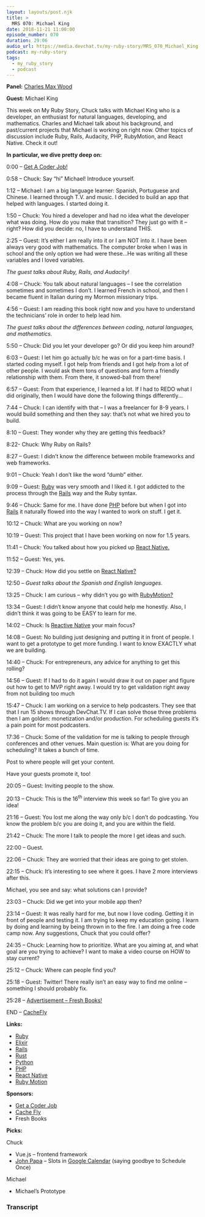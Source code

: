 ```yaml
---
layout: layouts/post.njk
title: >
  MRS 070: Michael King
date: 2018-11-21 11:00:00
episode_number: 070
duration: 29:06
audio_url: https://media.devchat.tv/my-ruby-story/MRS_070_Michael_King.mp3
podcast: my-ruby-story
tags:
  - my_ruby_story
  - podcast
---
```


**Panel:** [Charles Max Wood](https://twitter.com/cmaxw?ref_src=twsrc%255Egoogle%257Ctwcamp%255Eserp%257Ctwgr%255Eauthor)

**Guest:** Michael King

This week on My Ruby Story, Chuck talks with Michael King who is a developer, an enthusiast for natural languages, developing, and mathematics. Charles and Michael talk about his background, and past/current projects that Michael is working on right now. Other topics of discussion include Ruby, Rails, Audacity, PHP, RubyMotion, and React Native. Check it out!

**In particular, we dive pretty deep on:**

0:00 – [Get A Coder Job!](https://getacoderjob.com/)

0:58 – Chuck: Say “hi” Michael! Introduce yourself.

1:12 – Michael: I am a big language learner: Spanish, Portuguese and Chinese. I learned through T.V. and music. I decided to build an app that helped with languages. I started doing it.

1:50 – Chuck: You hired a developer and had no idea what the developer what was doing. How do you make that transition? They just go with it – right? How did you decide: no, I have to understand THIS.

2:25 – Guest: It’s either I am really into it or I am NOT into it. I have been always very good with mathematics. The computer broke when I was in school and the only option we had were these...He was writing all these variables and I loved variables.

_The guest talks about Ruby, Rails, and Audacity!_

4:08 – Chuck: You talk about natural languages – I see the correlation sometimes and sometimes I don’t. I learned French in school, and then I became fluent in Italian during my Mormon missionary trips.

4:56 – Guest: I am reading this book right now and you have to understand the technicians’ role in order to help lead him.

_The guest talks about the differences between coding, natural languages, and mathematics._

5:50 – Chuck: Did you let your developer go? Or did you keep him around?

6:03 – Guest: I let him go actually b/c he was on for a part-time basis. I started coding myself. I got help from friends and I got help from a lot of other people. I would ask them tons of questions and form a friendly relationship with them. From there, it snowed-ball from there!

6:57 – Guest: From that experience, I learned a lot. If I had to REDO what I did originally, then I would have done the following things differently...

7:44 – Chuck: I can identify with that – I was a freelancer for 8-9 years. I would build something and then they say: that’s not what we hired you to build.

8:10 – Guest: They wonder why they are getting this feedback?

8:22- Chuck: Why Ruby on Rails?

8:27 – Guest: I didn’t know the difference between mobile frameworks and web frameworks.

9:01 – Chuck: Yeah I don’t like the word “dumb” either.

9:09 – Guest: [Ruby](https://www.ruby-lang.org/en/) was very smooth and I liked it. I got addicted to the process through the [Rails](https://github.com/rails/rails) way and the Ruby syntax.

9:46 – Chuck: Same for me. I have done [PHP](https://www.php.net) before but when I got into [Rails](https://github.com/rails/rails) it naturally flowed into the way I wanted to work on stuff. I get it.

10:12 – Chuck: What are you working on now?

10:19 – Guest: This project that I have been working on now for 1.5 years.

11:41 – Chuck: You talked about how you picked up [React Native.](https://facebook.github.io/react-native/)

11:52 – Guest: Yes, yes.

12:39 – Chuck: How did you settle on [React Native?](https://facebook.github.io/react-native/)

12:50 – _Guest talks about the Spanish and English languages._

13:25 – Chuck: I am curious – why didn’t you go with [RubyMotion?](https://www.rubymotion.com)

13:34 – Guest: I didn’t know anyone that could help me honestly. Also, I didn’t think it was going to be EASY to learn for me.

14:02 – Chuck: Is [Reactive Native](https://facebook.github.io/react-native/) your main focus?

14:08 – Guest: No building just designing and putting it in front of people. I want to get a prototype to get more funding. I want to know EXACTLY what we are building.

14:40 – Chuck: For entrepreneurs, any advice for anything to get this rolling?

14:56 – Guest: If I had to do it again I would draw it out on paper and figure out how to get to MVP right away. I would try to get validation right away from not building too much

15:47 – Chuck: I am working on a service to help podcasters. They see that that I run 15 shows through DevChat.TV. If I can solve those three problems then I am golden: monetization and/or production. For scheduling guests it’s a pain point for most podcasters.

17:36 – Chuck: Some of the validation for me is talking to people through conferences and other venues. Main question is: What are you doing for scheduling? It takes a bunch of time.

Post to where people will get your content.

Have your guests promote it, too!

20:05 – Guest: Inviting people to the show.

20:13 – Chuck: This is the 16<sup>th</sup> interview this week so far! To give you an idea!

21:16 – Guest: You lost me along the way only b/c I don’t do podcasting. You know the problem b/c you are doing it, and you are within the field.

21:42 – Chuck: The more I talk to people the more I get ideas and such.

22:00 – Guest.

22:06 – Chuck: They are worried that their ideas are going to get stolen.

22:15 – Chuck: It’s interesting to see where it goes. I have 2 more interviews after this.

Michael, you see and say: what solutions can I provide?

23:03 – Chuck: Did we get into your mobile app then?

23:14 – Guest: It was really hard for me, but now I love coding. Getting it in front of people and testing it. I am trying to keep my education going. I learn by doing and learning by being thrown in to the fire. I am doing a free code camp now. Any suggestions, Chuck that you could offer?

24:35 – Chuck: Learning how to prioritize. What are you aiming at, and what goal are you trying to achieve? I want to make a video course on HOW to stay current?

25:12 – Chuck: Where can people find you?

25:18 – Guest: Twitter! There really isn’t an easy way to find me online – something I should probably fix.

25:28 – [Advertisement – Fresh Books!](https://www.freshbooks.com/?ref=ppc-na-fb&camp=US%2528SEM%2529Branded%257CEXM&ag=freshbooks+%252Bx&kw=freshbooks&campaignid=717543354&adgroupid=51893696397&kwid=kwd-298507762065&dv=c&ntwk=g&crid=285105591548&source=GOOGLE&gclid=EAIaIQobChMI8viYt8GL3gIVj4dpCh1UVgrBEAAYASAAEgK1afD_BwE&gclsrc=aw.ds&dclid=CL34x7jBi94CFVO6TwodjvwGtA)

END – [CacheFly](https://www.cachefly.com)

**Links:**

- [Ruby](https://www.ruby-lang.org/en/)
- [Elixir](https://elixir-lang.org)
- [Rails](https://github.com/rails/rails)
- [Rust](https://www.rust-lang.org/en-US/)
- [Python](https://www.python.org)
- [PHP](https://www.php.net)
- [React Native](https://facebook.github.io/react-native/)
- [Ruby Motion](https://www.rubymotion.com)

**Sponsors:**

- [Get a Coder Job](https://getacoderjob.com/)
- [Cache Fly](https://www.cachefly.com)
- Fresh Books

**Picks:**

Chuck

- Vue.js – frontend framework
- [John Papa](https://twitter.com/John_Papa) – Slots in [Google Calendar](https://twitter.com/googlecalendar?ref_src=twsrc%255Egoogle%257Ctwcamp%255Eserp%257Ctwgr%255Eauthor) (saying goodbye to Schedule Once)

Michael

- Michael’s Prototype

### Transcript

